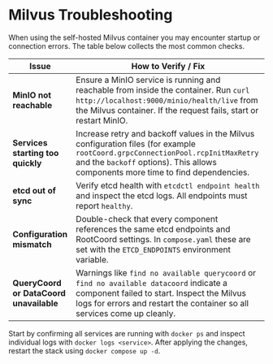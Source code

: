 # Milvus Troubleshooting

When using the self-hosted Milvus container you may encounter startup or connection errors. The table below collects the most common checks.

| Issue | How to Verify / Fix |
|-------|--------------------|
| **MinIO not reachable** | Ensure a MinIO service is running and reachable from inside the container. Run `curl http://localhost:9000/minio/health/live` from the Milvus container. If the request fails, start or restart MinIO. |
| **Services starting too quickly** | Increase retry and backoff values in the Milvus configuration files (for example `rootCoord.grpcConnectionPool.rcpInitMaxRetry` and the `backoff` options). This allows components more time to find dependencies. |
| **etcd out of sync** | Verify etcd health with `etcdctl endpoint health` and inspect the etcd logs. All endpoints must report `healthy`. |
| **Configuration mismatch** | Double-check that every component references the same etcd endpoints and RootCoord settings. In `compose.yaml` these are set with the `ETCD_ENDPOINTS` environment variable. |
| **QueryCoord or DataCoord unavailable** | Warnings like `find no available querycoord` or `find no available datacoord` indicate a component failed to start. Inspect the Milvus logs for errors and restart the container so all services come up cleanly. |

Start by confirming all services are running with `docker ps` and inspect individual logs with `docker logs <service>`. After applying the changes, restart the stack using `docker compose up -d`.
